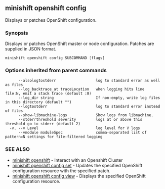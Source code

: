 ## minishift openshift config

Displays or patches OpenShift configuration.

### Synopsis


Displays or patches OpenShift master or node configuration. Patches are supplied in JSON format.

```
minishift openshift config SUBCOMMAND [flags]
```

### Options inherited from parent commands

```
      --alsologtostderr                  log to standard error as well as files
      --log_backtrace_at traceLocation   when logging hits line file:N, emit a stack trace (default :0)
      --log_dir string                   If non-empty, write log files in this directory (default "")
      --logtostderr                      log to standard error instead of files
      --show-libmachine-logs             Show logs from libmachine.
      --stderrthreshold severity         logs at or above this threshold go to stderr (default 2)
  -v, --v Level                          log level for V logs
      --vmodule moduleSpec               comma-separated list of pattern=N settings for file-filtered logging
```

### SEE ALSO
* [minishift openshift](minishift_openshift.md)	 - Interact with an Openshift Cluster
* [minishift openshift config set](minishift_openshift_config_set.md)	 - Updates the specified OpenShift configuration resource with the specified patch.
* [minishift openshift config view](minishift_openshift_config_view.md)	 - Displays the specified OpenShift configuration resource.

